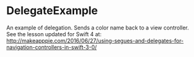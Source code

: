# DelegateExample
An example of delegation. Sends a color name back to a view controller. See the lesson updated for Swift 4 at: http://makeapppie.com/2016/06/27/using-segues-and-delegates-for-navigation-controllers-in-swift-3-0/
